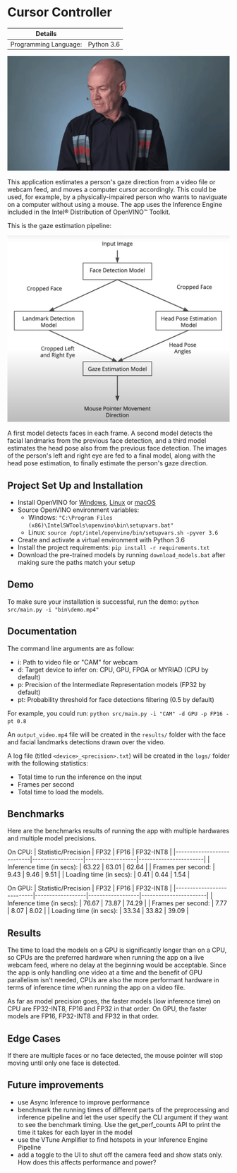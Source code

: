 # Cursor Controller

| Details            |              |
|-----------------------|---------------|
| Programming Language: |  Python 3.6 |

![cursor-controller-demo](./assets/cursor-controller-demo.gif)

This application estimates a person's gaze direction from a video file or webcam feed, and moves a computer cursor accordingly. This could be used, for example, by a physically-impaired person who wants to naviguate on a computer without using a mouse. The app uses the Inference Engine included in the Intel® Distribution of OpenVINO™ Toolkit.

This is the gaze estimation pipeline:

![pipeline](./assets/pipeline.png)

A first model detects faces in each frame. A second model detects the facial landmarks from the previous face detection, and a third model estimates the head pose also from the previous face detection. The images of the person's left and right eye are fed to a final model, along with the head pose estimation, to finally estimate the person's gaze direction.

## Project Set Up and Installation

- Install OpenVINO for [Windows](https://docs.openvinotoolkit.org/latest/_docs_install_guides_installing_openvino_windows.html), [Linux](https://docs.openvinotoolkit.org/latest/_docs_install_guides_installing_openvino_linux.html) or [macOS](https://docs.openvinotoolkit.org/latest/_docs_install_guides_installing_openvino_macos.html)
- Source OpenVINO environment variables: 
    - Windows: ```"C:\Program Files (x86)\IntelSWTools\openvino\bin\setupvars.bat"```
    - Linux: ```source /opt/intel/openvino/bin/setupvars.sh -pyver 3.6```
- Create and activate a virtual environment with Python 3.6
- Install the project requirements: ```pip install -r requirements.txt```
- Download the pre-trained models by running ```download_models.bat``` after making sure the paths match your setup


## Demo

To make sure your installation is successful, run the demo:
```python src/main.py -i "bin\demo.mp4"```

## Documentation

The command line arguments are as follow:
- i: Path to video file or "CAM" for webcam
- d: Target device to infer on: CPU, GPU, FPGA or MYRIAD (CPU by default)
- p: Precision of the Intermediate Representation models (FP32 by default)
- pt: Probability threshold for face detections filtering (0.5 by default)

For example, you could run: ```python src/main.py -i "CAM" -d GPU -p FP16 -pt 0.8```

An ```output_video.mp4``` file will be created in the ```results/``` folder with the face and facial landmarks detections drawn over the video.

A log file (titled ```<device>_<precision>.txt```) will be created in the ```logs/``` folder with the following statistics:
- Total time to run the inference on the input
- Frames per second
- Total time to load the models. 

## Benchmarks

Here are the benchmarks results of running the app with multiple hardwares and multiple model precisions. 

On CPU:
| Statistic/Precision       |       FP32       |       FP16       |       FP32-INT8       |
|---------------------------|------------------|------------------|-----------------------|
| Inference time (in secs): |       63.22      |        63.01     |         62.64         |
| Frames per second:        |        9.43      |         9.46     |          9.51         |
| Loading time (in secs):   |        0.41      |         0.44     |          1.54         |

On GPU:
| Statistic/Precision       |       FP32       |       FP16       |       FP32-INT8       |
|---------------------------|------------------|------------------|-----------------------|
| Inference time (in secs): |       76.67      |       73.87      |         74.29         |
| Frames per second:        |        7.77      |        8.07      |          8.02         |
| Loading time (in secs):   |       33.34      |       33.82      |         39.09         |

## Results

The time to load the models on a GPU is significantly longer than on a CPU, so CPUs are the preferred hardware when running the app on a live webcam feed, where no delay at the beginning would be acceptable. Since the app is only handling one video at a time and the benefit of GPU parallelism isn't needed, CPUs are also the more performant hardware in terms of inference time when running the app on a video file. 

As far as model precision goes, the faster models (low inference time) on CPU are FP32-INT8, FP16 and FP32 in that order. On GPU, the faster models are FP16, FP32-INT8 and FP32 in that order. 


## Edge Cases

If there are multiple faces or no face detected, the mouse pointer will stop moving until only one face is detected.


## Future improvements
* use Async Inference to improve performance
* benchmark the running times of different parts of the preprocessing and inference pipeline and let the user specify the CLI argument if they want to see the benchmark timing. Use the get_perf_counts API to print the time it takes for each layer in the model
* use the VTune Amplifier to find hotspots in your Inference Engine Pipeline
* add a toggle to the UI to shut off the camera feed and show stats only. How does this affects performance and power?